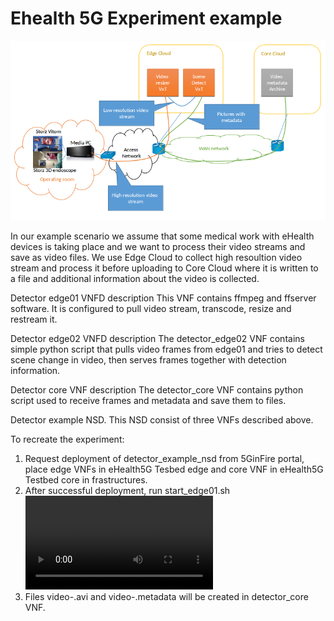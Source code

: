 <!-- TITLE: Ehealth 5G Experiment example-->
<!-- SUBTITLE: Ehealth 5G Experiment example -->

# Ehealth 5G Experiment example

![Detector Scheme](/uploads/ehealth/detector-scheme.png "Detector Scheme")

In our example scenario we assume that some medical work with eHealth devices is taking place and we want to process their video streams and save as video files. We use Edge Cloud to collect high resoultion video stream and process it before uploading to Core Cloud where it is written to a file and additional information about the video is collected.

Detector edge01 VNFD description
This VNF contains ffmpeg and ffserver software. It is configured to pull video stream, transcode, resize and restream it.

Detector edge02 VNFD description
The detector_edge02 VNF contains simple python script that pulls video frames from edge01 and tries to detect scene change in video, then serves frames together with detection information.

Detector core VNF description
The detector_core VNF contains python script used to receive frames and metadata and save them to files.

Detector example NSD.
This NSD consist of three VNFs described above.

To recreate the experiment:
1. Request deployment of detector_example_nsd from 5GinFire portal, place edge VNFs in eHealth5G Tesbed edge and core VNF in eHealth5G Testbed core in
frastructures.
2. After successful deployment, run start_edge01.sh <video stream URL> in detector_edge01 VNF, then start_edge02.sh <edge01 ip address> in detector_edge02 VNF and finally start_core.sh <edge02 ip address> in detector_core VNF.
3. Files video-<date>.avi and video-<date>.metadata will be created in detector_core VNF.


